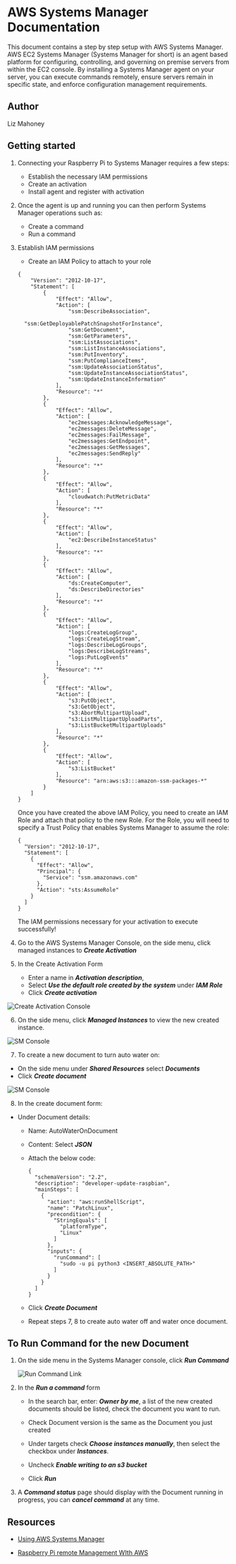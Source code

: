# AWS Systems Manager Documentation

This document contains a step by step setup with AWS Systems Manager. AWS EC2 Systems Manager (Systems Manager for short)
is an agent based platform for configuring, controlling, and governing on premise servers from within the EC2 console. 
By installing a Systems Manager agent on your server, you can execute commands remotely, ensure servers remain in 
specific state, and enforce configuration management requirements.

## Author

Liz Mahoney

## Getting started

1. Connecting your Raspberry Pi to Systems Manager requires a few steps:

    - Establish the necessary IAM permissions
    - Create an activation
    - Install agent and register with activation
    
2. Once the agent is up and running you can then perform Systems Manager operations such as:

    - Create a command
    - Run a command

3. Establish IAM permissions
    
    - Create an IAM Policy to attach to your role   
    
    ```
    {
        "Version": "2012-10-17",
        "Statement": [
            {
                "Effect": "Allow",
                "Action": [
                    "ssm:DescribeAssociation",
    
      "ssm:GetDeployablePatchSnapshotForInstance",
                    "ssm:GetDocument",
                    "ssm:GetParameters",
                    "ssm:ListAssociations",
                    "ssm:ListInstanceAssociations",
                    "ssm:PutInventory",
                    "ssm:PutComplianceItems",
                    "ssm:UpdateAssociationStatus",
                    "ssm:UpdateInstanceAssociationStatus",
                    "ssm:UpdateInstanceInformation"
                ],
                "Resource": "*"
            },
            {
                "Effect": "Allow",
                "Action": [
                    "ec2messages:AcknowledgeMessage",
                    "ec2messages:DeleteMessage",
                    "ec2messages:FailMessage",
                    "ec2messages:GetEndpoint",
                    "ec2messages:GetMessages",
                    "ec2messages:SendReply"
                ],
                "Resource": "*"
            },
            {
                "Effect": "Allow",
                "Action": [
                    "cloudwatch:PutMetricData"
                ],
                "Resource": "*"
            },
            {
                "Effect": "Allow",
                "Action": [
                    "ec2:DescribeInstanceStatus"
                ],
                "Resource": "*"
            },
            {
                "Effect": "Allow",
                "Action": [
                    "ds:CreateComputer",
                    "ds:DescribeDirectories"
                ],
                "Resource": "*"
            },
            {
                "Effect": "Allow",
                "Action": [
                    "logs:CreateLogGroup",
                    "logs:CreateLogStream",
                    "logs:DescribeLogGroups",
                    "logs:DescribeLogStreams",
                    "logs:PutLogEvents"
                ],
                "Resource": "*"
            },
            {
                "Effect": "Allow",
                "Action": [
                    "s3:PutObject",
                    "s3:GetObject",
                    "s3:AbortMultipartUpload",
                    "s3:ListMultipartUploadParts",
                    "s3:ListBucketMultipartUploads"
                ],
                "Resource": "*"
            },
            {
                "Effect": "Allow",
                "Action": [
                    "s3:ListBucket"
                ],
                "Resource": "arn:aws:s3:::amazon-ssm-packages-*"
            }
        ]
    }
    ```
    
    Once you have created the above IAM Policy, you need to create an IAM Role and attach that policy to the new Role.
    For the Role, you will need to specify a Trust Policy that enables Systems Manager to assume the role:
    
    ```
    {
      "Version": "2012-10-17",
      "Statement": [
        {
          "Effect": "Allow",
          "Principal": {
            "Service": "ssm.amazonaws.com"
          },
          "Action": "sts:AssumeRole"
        }
      ]
    }
    ```
    
    The IAM permissions necessary for your activation to execute successfully!   

4. Go to the AWS Systems Manager Console, on the side menu, click managed instances to ***Create Activation***

5. In the Create Activation Form
    - Enter a name  in ***Activation description***, 
    - Select ***Use the default role created by the system*** under  ***IAM Role*** 
    - Click ***Create activation***
    

![Create Activation Console](assets/sm/create_activ.png)

6. On the side menu, click ***Managed Instances*** to view the new created instance.

![SM Console](assets/sm/sm_console.png)

7. To create a new document to turn auto water on:

- On the side menu under ***Shared Resources*** select ***Documents***
- Click ***Create document***

![SM Console](assets/sm/create_document_link.png)

8. In the create document form: 

- Under Document details:
    - Name: AutoWaterOnDocument
    - Content: Select ***JSON***
    - Attach the below code:
    
        ```
        {
          "schemaVersion": "2.2",
          "description": "developer-update-raspbian",
          "mainSteps": [
            {
              "action": "aws:runShellScript",
              "name": "PatchLinux",
              "precondition": {
                "StringEquals": [
                  "platformType",
                  "Linux"
                ]
              },
              "inputs": {
                "runCommand": [
                  "sudo -u pi python3 <INSERT_ABSOLUTE_PATH>"
                ]
              }
            }
          ]
        }
        ```
    - Click ***Create Document***
    - Repeat steps 7, 8 to create auto water off and water once document.
   
## To Run Command for the new Document
 
1. On the side menu in the Systems Manager console, click ***Run Command***
 
    ![Run Command Link](assets/sm/run_command_link.png)
 
2. In the ***Run a command*** form
 
    - In the search bar, enter: ***Owner by me***, a list of the new created documents should be listed, check 
    the document you want to run.
    - Check Document version is the same as the Document you just created
      
    - Under targets check ***Choose instances manually***, then select the checkbox under ***Instances***.
      
    - Uncheck ***Enable writing to an s3 bucket***
    
    - Click ***Run***

3. A ***Command status*** page should display with the Document running in progress, you can ***cancel command*** at 
any time.
 
## Resources

- [Using AWS Systems Manager](https://medium.com/@simonrand_43344/using-aws-simple-systems-manager-and-lambda-to-replace-cron-in-an-ec2-auto-scaling-group-939d114ec9d7)

- [Raspberry Pi remote Management WIth AWS ](https://blogs.sequoiainc.com/raspberry-pi-remote-management-with-aws-ec2-systems-manager/)
